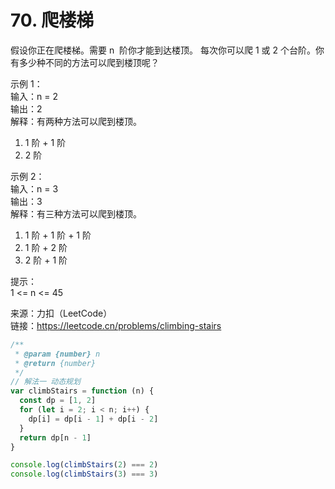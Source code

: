 # 70. 爬楼梯

假设你正在爬楼梯。需要 n  阶你才能到达楼顶。
每次你可以爬 1 或 2 个台阶。你有多少种不同的方法可以爬到楼顶呢？

示例 1：  
输入：n = 2  
输出：2  
解释：有两种方法可以爬到楼顶。

1. 1 阶 + 1 阶
2. 2 阶

示例 2：  
输入：n = 3  
输出：3  
解释：有三种方法可以爬到楼顶。

1. 1 阶 + 1 阶 + 1 阶
2. 1 阶 + 2 阶
3. 2 阶 + 1 阶

提示：  
1 <= n <= 45

来源：力扣（LeetCode）  
链接：https://leetcode.cn/problems/climbing-stairs

```javascript
/**
 * @param {number} n
 * @return {number}
 */
// 解法一 动态规划
var climbStairs = function (n) {
  const dp = [1, 2]
  for (let i = 2; i < n; i++) {
    dp[i] = dp[i - 1] + dp[i - 2]
  }
  return dp[n - 1]
}

console.log(climbStairs(2) === 2)
console.log(climbStairs(3) === 3)
```
